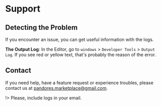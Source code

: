 
# Support

## Detecting the Problem
If you encounter an issue, you can get useful information with the logs.

**The Output Log**: In the Editor, go to `windows` > `Developer Tools` > `Output Log`. If you see red or yellow text, that's probably the reason of the error.

## Contact
If you need help, have a feature request or experience troubles, please contact us at [pandores.marketplace@gmail.com](mailto:pandores.marketplace+PDFDoc@gmail.com?subject=HexaSphere%20-%20).

!> Please, include logs in your email.
